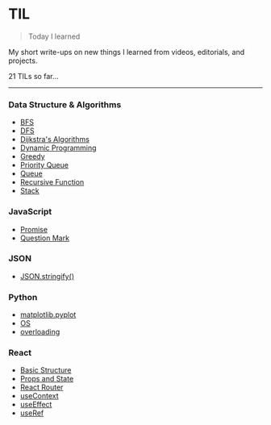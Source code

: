 # TIL
>Today I learned

My short write-ups on new things I learned from videos, editorials, and projects.  

21 TILs so far...  

---

### Data Structure & Algorithms
- [BFS](https://github.com/jbcolby0063/til/blob/main/algorithms/bfs.md)
- [DFS](https://github.com/jbcolby0063/til/blob/main/algorithms/dfs.md)
- [Dijkstra's Algorithms](https://github.com/jbcolby0063/til/blob/main/algorithms/dijkstra.md)
- [Dynamic Programming](https://github.com/jbcolby0063/til/blob/main/algorithms/dynamic-programming.md)
- [Greedy](https://github.com/jbcolby0063/til/blob/main/algorithms/greedy.md)
- [Priority Queue](https://github.com/jbcolby0063/til/blob/main/algorithms/priority-queue.md)
- [Queue](https://github.com/jbcolby0063/til/blob/main/algorithms/queue.md)
- [Recursive Function](https://github.com/jbcolby0063/til/blob/main/algorithms/recursive-function.md)
- [Stack](https://github.com/jbcolby0063/til/blob/main/algorithms/stack.md)

### JavaScript
- [Promise](https://github.com/jbcolby0063/til/blob/main/javascript/promise.md)
- [Question Mark](https://github.com/jbcolby0063/til/blob/main/javascript/question-mark.md)

### JSON
- [JSON.stringify()](https://github.com/jbcolby0063/til/blob/main/json/stringify.md)

### Python
- [matplotlib.pyplot](https://github.com/jbcolby0063/til/blob/main/python/matplotlib_pyplot.md)
- [OS](https://github.com/jbcolby0063/til/blob/main/python/os.md)
- [overloading](https://github.com/jbcolby0063/til/blob/main/python/overloading.md)

### React
- [Basic Structure](https://github.com/jbcolby0063/til/blob/main/react/basic-structure.md)
- [Props and State](https://github.com/jbcolby0063/til/blob/main/react/props-and-state.md)
- [React Router](https://github.com/jbcolby0063/til/blob/main/react/react-router.md)
- [useContext](https://github.com/jbcolby0063/til/blob/main/react/useContext.md)
- [useEffect](https://github.com/jbcolby0063/til/blob/main/react/useEffect.md)
- [useRef](https://github.com/jbcolby0063/til/blob/main/react/useRef.md)
